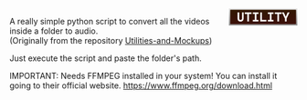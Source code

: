 <img src="https://github.com/cluster-coder/cluster-coder/blob/86c9f575c16835d153d9008a2dd7582e53b89725/Assets/Utility_Badge.png" height=30 align="right">

A really simple python script to convert all the videos inside a folder to audio.  
(Originally from the repository [Utilities-and-Mockups](https://github.com/cluster-coder/Utilities-and-Mockups/tree/main/FFMPEG%20Utility)) 

Just execute the script and paste the folder's path.

IMPORTANT:
Needs FFMPEG installed in your system!
You can install it going to their official website.
https://www.ffmpeg.org/download.html